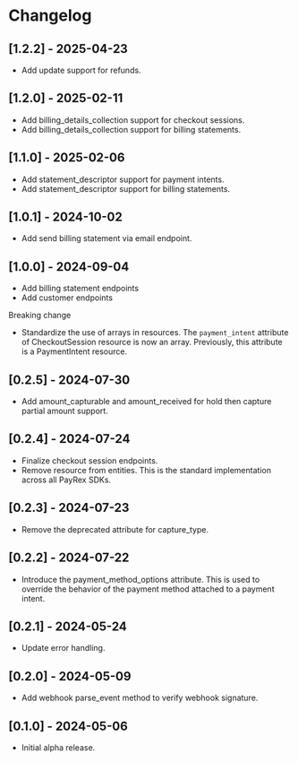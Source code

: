 # Changelog

## [1.2.2] - 2025-04-23

- Add update support for refunds.

## [1.2.0] - 2025-02-11

- Add billing_details_collection support for checkout sessions.
- Add billing_details_collection support for billing statements.

## [1.1.0] - 2025-02-06

- Add statement_descriptor support for payment intents.
- Add statement_descriptor support for billing statements.

## [1.0.1] - 2024-10-02

- Add send billing statement via email endpoint.

## [1.0.0] - 2024-09-04

- Add billing statement endpoints
- Add customer endpoints

Breaking change
- Standardize the use of arrays in resources. The `payment_intent` attribute of CheckoutSession resource is now an array. Previously, this attribute is a PaymentIntent resource.

## [0.2.5] - 2024-07-30

- Add amount_capturable and amount_received for hold then capture partial amount support.

## [0.2.4] - 2024-07-24

- Finalize checkout session endpoints.
- Remove resource from entities. This is the standard implementation across all PayRex SDKs.

## [0.2.3] - 2024-07-23

- Remove the deprecated attribute for capture_type.

## [0.2.2] - 2024-07-22

- Introduce the payment_method_options attribute. This is used to override the behavior of the payment method attached to a payment intent.

## [0.2.1] - 2024-05-24

- Update error handling.

## [0.2.0] - 2024-05-09

- Add webhook parse_event method to verify webhook signature.

## [0.1.0] - 2024-05-06

- Initial alpha release.
